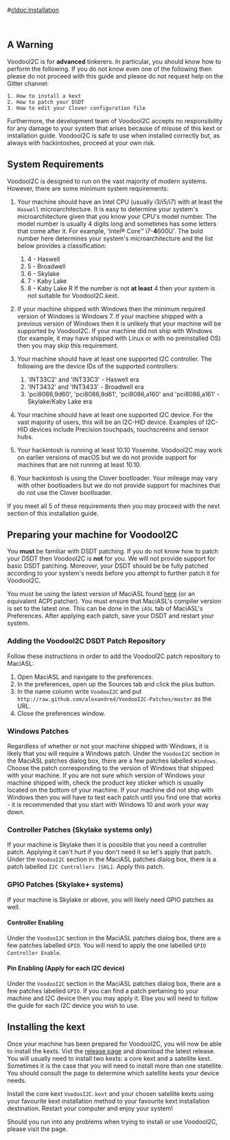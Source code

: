 #<cldoc:Installation>

&#8291;

## A Warning

VoodooI2C is for **advanced** tinkerers. In particular, you should know how to perform the following. If you do not know even one of the following then please do not proceed with this guide and please do not request help on the Gitter channel:

	1. How to install a kext
	2. How to patch your DSDT
	3. How to edit your Clover configuration file

Furthermore, the development team of VoodooI2C accepts no responsibility for any damage to your system that arises because of misuse of this kext or installation guide. VoodooI2C is safe to use when installed correctly but, as always with hackintoshes, proceed at your own risk.

## System Requirements

VoodooI2C is designed to run on the vast majority of modern systems. However, there are some minimum system requirements:

1. Your machine should have an Intel CPU (usually i3/i5/i7) with at least the `Haswell` microarchitecture. It is easy to determine your system's microarchitecture given that you know your CPU's model number. The model number is usually 4 digits long and sometimes has some letters that come after it. For example, 'Intel® Core™ i7-**4**600U'. The bold number here determines your system's microarchitecture and the list below provides a classification:
	1. 4 - Haswell
	2. 5 - Broadwell
	3. 6 - Skylake
	4. 7 - Kaby Lake
	5. 8 - Kaby Lake R
If the number is not **at least** 4 then your system is not suitable for VoodooI2C.kext.

2. If your machine shipped with Windows then the minimum required version of Windows is Windows 7. If your machine shipped with a previous version of Windows then it is unlikely that your machine will be supported by VoodooI2C. If your machine did not ship with Windows (for example, it may have shipped with Linux or with no preinstalled OS) then you may skip this requirement.

3. Your machine should have at least one supported I2C controller. The following are the device IDs of the supported controllers:

	1. 'INT33C2' and 'INT33C3' - Haswell era
	2. 'INT3432' and 'INT3433' - Broadwell era
	3. 'pci8086,9d60', 'pci8086,9d61', 'pci8086,a160' and 'pci8086,a161' - Skylake/Kaby Lake era

4. Your machine should have at least one supported I2C device. For the vast majority of users, this will be an I2C-HID device. Examples of I2C-HID devices include Precision touchpads, touchscreens and sensor hubs.

5. Your hackintosh is running at least 10.10 Yosemite. VoodooI2C may work on earlier versions of macOS but we do not provide support for machines that are not running at least 10.10.

6. Your hackintosh is using the Clover bootloader. Your mileage may vary with other bootloaders but we do not provide support for machines that do not use the Clover bootloader.

If you meet all 5 of these requirements then you may proceed with the next section of this installation guide.

## Preparing your machine for VoodooI2C

You **must** be familiar with DSDT patching. If you do not know how to patch your DSDT then VoodooI2C is **not** for you. We will not provide support for basic DSDT patching. Moreover, your DSDT should be be fully patched according to your system's needs before you attempt to further patch it for VoodooI2C.

You must be using the latest version of MaciASL found [here](https://bitbucket.org/RehabMan/os-x-maciasl-patchmatic/downloads/) (or an equivalent ACPI patcher). You must ensure that MaciASL's compiler version is set to the latest one. This can be done in the `iASL` tab of MaciASL's Preferences. After applying each patch, save your DSDT and restart your system.

### Adding the VoodooI2C DSDT Patch Repository

Follow these instructions in order to add the VoodooI2C patch repository to MaciASL:

1. Open MaciASL and navigate to the preferences.
2. In the preferences, open up the Sources tab and click the plus button.
3. In the name column write `VoodooI2C` and put `http://raw.github.com/alexandred/VoodooI2C-Patches/master` as the URL.
4. Close the preferences window.

### Windows Patches

Regardless of whether or not your machine shipped with Windows, it is likely that you will require a Windows patch. Under the `VoodooI2C` section in the MaciASL patches dialog box, there are a few patches labelled `Windows`. Choose the patch corresponding to the version of Windows that shipped with your machine. If you are not sure which version of Windows your machine shipped with, check the product key sticker which is usually located on the bottom of your machine. If your machine did not ship with Windows then you will have to test each patch until you find one that works - it is recommended that you start with Windows 10 and work your way down.

### Controller Patches (Skylake systems only)

If your machine is Skylake then it is possible that you need a controller patch. Applying it can't hurt if you don't need it so let's apply that patch. Under the `VoodooI2C` section in the MaciASL patches dialog box, there is a patch labelled `I2C Controllers [SKL]`. Apply this patch.

### GPIO Patches (Skylake+ systems)

If your machine is Skylake or above, you will likely need GPIO patches as well.

#### Controller Enabling

Under the `VoodooI2C` section in the MaciASL patches dialog box, there are a few patches labelled `GPIO`. You will need to apply the one labelled `GPIO Controller Enable`.

#### Pin Enabling (Apply for each I2C device)

Under the `VoodooI2C` section in the MaciASL patches dialog box, there are a few patches labelled `GPIO`. If you can find a patch pertaining to your machine and I2C device then you may apply it. Else you will need to follow the <GPIO Pinning> guide for each I2C device you wish to use.

## Installing the kext

Once your machine has been prepared for VoodooI2C, you will now be able to install the kexts. Vist the [release page](https://github.com/alexandred/VoodooI2C/releases) and download the latest release. You will usually need to install two kexts: a core kext and a satellite kext. Sometimes it is the case that you will need to install more than one statellite. You should consult the <Satellite Kexts> page to determine which satellite kexts your device needs.

Install the core kext `VoodooI2C.kext` and your chosen satellite kexts using your favourite kext installation method to your favourite kext installation destination. Restart your computer and enjoy your system!

Should you run into any problems when trying to install or use VoodooI2C, please visit the <Troubleshooting> page.
